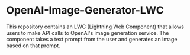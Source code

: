 # OpenAI-Image-Generator-LWC
This repository contains an LWC (Lightning Web Component) that allows users to make API calls to OpenAI's image generation service. The component takes a text prompt from the user and generates an image based on that prompt.
